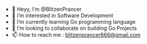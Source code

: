 - 👋 Heyy, I’m @BlitzenPrancer
- 👀 I’m interested in Software Development
- 🌱 I’m currently learning Go programming language
- 💞️ I’m looking to collaborate on building Go Projects
- 📫 How to reach me : blitzenprancer666@gmail.com

<!---
BlitzenPrancer/BlitzenPrancer is a ✨ special ✨ repository because its `README.md` (this file) appears on your GitHub profile.
You can click the Preview link to take a look at your changes.
--->
